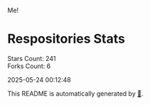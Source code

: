 Me!

# Respositories Stats
Stars Count: 241  
Forks Count: 6

2025-05-24 00:12:48  

This README is automatically generated by [🐰](https://github.com/rnitta/rnitta).
